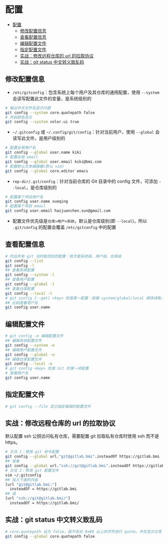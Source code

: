 # 配置

- [配置](#配置)
  - [修改配置信息](#修改配置信息)
  - [查看配置信息](#查看配置信息)
  - [编辑配置文件](#编辑配置文件)
  - [指定配置文件](#指定配置文件)
  - [实战：修改远程仓库的 url 的拉取协议](#实战修改远程仓库的-url-的拉取协议)
  - [实战：git status 中文转义致乱码](#实战git-status-中文转义致乱码)

## 修改配置信息

- `/etc/gitconfig`：包含系统上每个用户及其仓库的通用配置，使用 `--system` 会读写配置此文件的变量，是系统级别的

```sh
# 输出中文文件名显示问题
git config --system core.quotepath false
# 开启颜色显示
git config --system color.ui true
```

- `~/.gitconfig` 或 `~/.config/git/config`：针对当前用户，使用 `--global` 会读写此文件，是用户级别的

```sh
# 配置全局用户名
git config --global user.name kiki
# 配置全局 email
git config --global user.email kiki@bmi.com
# 配置默认文本编辑器(默认 vim)
git config --global core.editor emacs
```

- `rep-dir/.git/config`：针对当前仓库的 Git 目录中的 config 文件，可添加 `--local`，是仓库级别的

```sh
# 配置某个项目用户名
git config user.name xueqing
# 配置某个项目 email
git config user.email haijuanchen.sun@gmail.com
```

- 配置文件优先级是`仓库>用户>系统`，默认是仓库级别(即 `--local`)，所以 `.git/config` 的配置会覆盖 `/etc/gitconfig` 中的配置

## 查看配置信息

```sh
# 列出所有 git 当时能找到的配置：依次是系统级、用户级、仓库级
git config --list
git config -l
## 查看系统配置
git config --system -l
## 查看用户配置
git config --global -l
## 查看仓库配置
git config --local -l
# git config [--get] <key> 检查某一配置：依据 system/global/local 顺序读取，最后的值覆盖前面的，多值则合并
## 比如查看用户名
git config user.name
```

## 编辑配置文件

```sh
# git config -e 编辑配置文件
## 编辑系统配置文件
git config --system -e
## 编辑用户配置文件
git config --global -e
## 编辑仓库配置文件
git config --local -e
# git config <key> 检查 Git 的某一项配置
# 查看用户名
git config user.name
```

## 指定配置文件

```sh
# git config --file 显示指定编辑的配置文件
```

## 实战：修改远程仓库的 url 的拉取协议

默认配置 ssh 公钥访问私有仓库，需要配置 git 拉取私有仓库时使用 ssh 而不是 https。

```sh
# 方法 1：使用 git 命令配置
git config --global url."git@gitlab.bmi".insteadOf https://gitlab.bmi
## 或者
git config --global url."ssh://git@gitlab.bmi".insteadOf https://gitlab.bmi
# 方法 2：修改 git 配置文件
vim ~/.gitconfig
## 加入下面的内容
[url "git@gitlab.bmi:"]
  insteadOf = https://gitlab.bmi
## 或
[url "ssh://git@gitlab.bmi/"]
  insteadOf = https://gitlab.bmi/
```

## 实战：git status 中文转义致乱码

```sh
# core.quotepath 设为 false，就不会对 0x80 以上的字符进行 quote。中文显示正常
git config --global core.quotepath false
```
